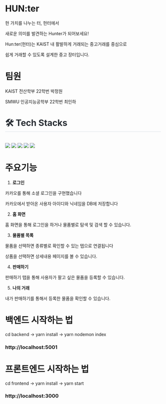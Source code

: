 # HUN:ter
헌 가치를 나누는 터, 헌터에서

새로운 의미를 발견하는 Hunter가 되어보세요!

Hun:ter(헌터)는 KAIST 내 활발하게 거래되는 중고거래를 중심으로 

쉽게 거래할 수 있도록 설계한 중고 장터입니다.

# 팀원
KAIST 전산학부 22학번 박정원

SMWU 인공지능공학부 22학번 최인하




<div style="text-align: left;">
    <h1 style="border-bottom: 1px solid #d8dee4; color: #282d33;"> 🛠️ Tech Stacks </h2> <br> 
    <div style="margin: ; text-align: left;" "text-align: left;"> <img src="https://img.shields.io/badge/Express-000000?style=for-the-badge&logo=Express&logoColor=white">
          <img src="https://img.shields.io/badge/Git-F05032?style=for-the-badge&logo=Git&logoColor=white">
          <img src="https://img.shields.io/badge/Javascript-F7DF1E?style=for-the-badge&logo=Javascript&logoColor=white">
          <img src="https://img.shields.io/badge/Node.js-339933?style=for-the-badge&logo=Node.js&logoColor=white">
          <img src="https://img.shields.io/badge/React-61DAFB?style=for-the-badge&logo=React&logoColor=white">
          <br/></div>
    </div>




# 주요기능
1. **로그인**

카카오를 통해 소셜 로그인을 구현했습니다

카카오에서 받아온 사용자 아이디와 닉네임을 DB에 저장합니다 

2. **홈 화면** 

홈 화면을 통해 로그인을 하거나 물품별로 탐색 및 검색 할 수 있습니다. 

3. **물품별 목록**

물품을 선택하면 종류별로 확인할 수 있는 탭으로 연결됩니다

상품을 선택하면 상세내용 페이지를 볼 수 있습니다.

4. **판매하기**

판매하기 탭을 통해 사용자가 팔고 싶은 물품을 등록할 수 있습니다. 

5. **나의 거래**

내가 판매하기를 통해서 등록한 물품을 확인할 수 있습니다.



# 백엔드 시작하는 법

cd backend -> yarn install -> yarn nodemon index

### http://localhost:5001

# 프론트엔드 시작하는 법

cd frontend -> yarn install -> yarn start

### http://localhost:3000
